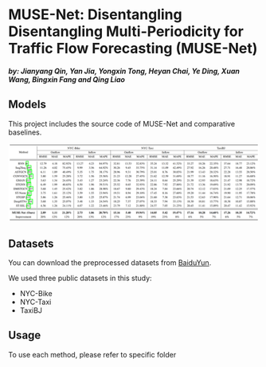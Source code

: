 # MUSE-Net: Disentangling Disentangling Multi-Periodicity for Traffic Flow Forecasting (MUSE-Net) 
#### *by: Jianyang Qin, Yan Jia, Yongxin Tong, Heyan Chai, Ye Ding, Xuan Wang, Bingxin Fang and Qing Liao*

## Models

This project includes the source code of MUSE-Net and comparative baselines.

<p align="center">
<img src="./misc/baseline_results.png" width="800" class="center">
</p>

## Datasets
You can download the preprocessed datasets from [BaiduYun](https://pan.baidu.com/s/1WFhTG5KqIzJ-UzB3SmNKOQ?pwd=hm21). 

We used three public datasets in this study:
- NYC-Bike
- NYC-Taxi
- TaxiBJ

## Usage 
To use each method, please refer to specific folder